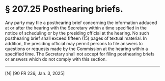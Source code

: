 # § 207.25   Posthearing briefs.

Any party may file a posthearing brief concerning the information adduced at or after the hearing with the Secretary within a time specified in the notice of scheduling or by the presiding official at the hearing. No such posthearing brief shall exceed fifteen (15) pages of textual material. In addition, the presiding official may permit persons to file answers to questions or requests made by the Commission at the hearing within a specified time. The Secretary shall not accept for filing posthearing briefs or answers which do not comply with this section.



---

[N] [90 FR 236, Jan. 3, 2025]




